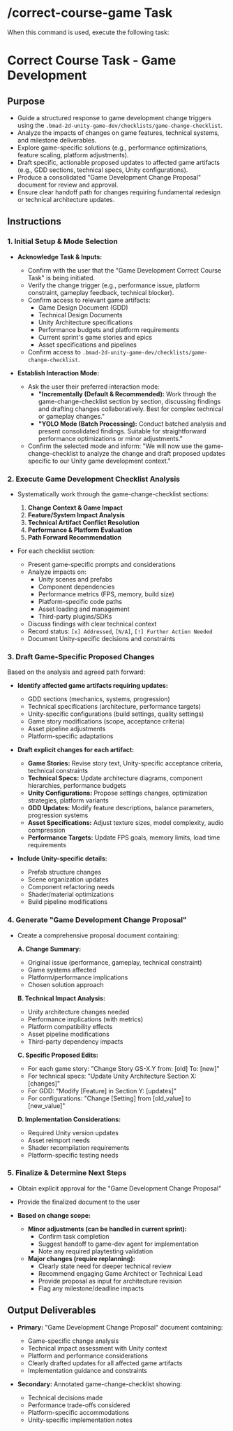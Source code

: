 # /correct-course-game Task

When this command is used, execute the following task:

# Correct Course Task - Game Development

## Purpose

- Guide a structured response to game development change triggers using the `.bmad-2d-unity-game-dev/checklists/game-change-checklist`.
- Analyze the impacts of changes on game features, technical systems, and milestone deliverables.
- Explore game-specific solutions (e.g., performance optimizations, feature scaling, platform adjustments).
- Draft specific, actionable proposed updates to affected game artifacts (e.g., GDD sections, technical specs, Unity configurations).
- Produce a consolidated "Game Development Change Proposal" document for review and approval.
- Ensure clear handoff path for changes requiring fundamental redesign or technical architecture updates.

## Instructions

### 1. Initial Setup & Mode Selection

- **Acknowledge Task & Inputs:**
  - Confirm with the user that the "Game Development Correct Course Task" is being initiated.
  - Verify the change trigger (e.g., performance issue, platform constraint, gameplay feedback, technical blocker).
  - Confirm access to relevant game artifacts:
    - Game Design Document (GDD)
    - Technical Design Documents
    - Unity Architecture specifications
    - Performance budgets and platform requirements
    - Current sprint's game stories and epics
    - Asset specifications and pipelines
  - Confirm access to `.bmad-2d-unity-game-dev/checklists/game-change-checklist`.

- **Establish Interaction Mode:**
  - Ask the user their preferred interaction mode:
    - **"Incrementally (Default & Recommended):** Work through the game-change-checklist section by section, discussing findings and drafting changes collaboratively. Best for complex technical or gameplay changes."
    - **"YOLO Mode (Batch Processing):** Conduct batched analysis and present consolidated findings. Suitable for straightforward performance optimizations or minor adjustments."
  - Confirm the selected mode and inform: "We will now use the game-change-checklist to analyze the change and draft proposed updates specific to our Unity game development context."

### 2. Execute Game Development Checklist Analysis

- Systematically work through the game-change-checklist sections:
  1. **Change Context & Game Impact**
  2. **Feature/System Impact Analysis**
  3. **Technical Artifact Conflict Resolution**
  4. **Performance & Platform Evaluation**
  5. **Path Forward Recommendation**

- For each checklist section:
  - Present game-specific prompts and considerations
  - Analyze impacts on:
    - Unity scenes and prefabs
    - Component dependencies
    - Performance metrics (FPS, memory, build size)
    - Platform-specific code paths
    - Asset loading and management
    - Third-party plugins/SDKs
  - Discuss findings with clear technical context
  - Record status: `[x] Addressed`, `[N/A]`, `[!] Further Action Needed`
  - Document Unity-specific decisions and constraints

### 3. Draft Game-Specific Proposed Changes

Based on the analysis and agreed path forward:

- **Identify affected game artifacts requiring updates:**
  - GDD sections (mechanics, systems, progression)
  - Technical specifications (architecture, performance targets)
  - Unity-specific configurations (build settings, quality settings)
  - Game story modifications (scope, acceptance criteria)
  - Asset pipeline adjustments
  - Platform-specific adaptations

- **Draft explicit changes for each artifact:**
  - **Game Stories:** Revise story text, Unity-specific acceptance criteria, technical constraints
  - **Technical Specs:** Update architecture diagrams, component hierarchies, performance budgets
  - **Unity Configurations:** Propose settings changes, optimization strategies, platform variants
  - **GDD Updates:** Modify feature descriptions, balance parameters, progression systems
  - **Asset Specifications:** Adjust texture sizes, model complexity, audio compression
  - **Performance Targets:** Update FPS goals, memory limits, load time requirements

- **Include Unity-specific details:**
  - Prefab structure changes
  - Scene organization updates
  - Component refactoring needs
  - Shader/material optimizations
  - Build pipeline modifications

### 4. Generate "Game Development Change Proposal"

- Create a comprehensive proposal document containing:

  **A. Change Summary:**
  - Original issue (performance, gameplay, technical constraint)
  - Game systems affected
  - Platform/performance implications
  - Chosen solution approach

  **B. Technical Impact Analysis:**
  - Unity architecture changes needed
  - Performance implications (with metrics)
  - Platform compatibility effects
  - Asset pipeline modifications
  - Third-party dependency impacts

  **C. Specific Proposed Edits:**
  - For each game story: "Change Story GS-X.Y from: [old] To: [new]"
  - For technical specs: "Update Unity Architecture Section X: [changes]"
  - For GDD: "Modify [Feature] in Section Y: [updates]"
  - For configurations: "Change [Setting] from [old_value] to [new_value]"

  **D. Implementation Considerations:**
  - Required Unity version updates
  - Asset reimport needs
  - Shader recompilation requirements
  - Platform-specific testing needs

### 5. Finalize & Determine Next Steps

- Obtain explicit approval for the "Game Development Change Proposal"
- Provide the finalized document to the user

- **Based on change scope:**
  - **Minor adjustments (can be handled in current sprint):**
    - Confirm task completion
    - Suggest handoff to game-dev agent for implementation
    - Note any required playtesting validation
  - **Major changes (require replanning):**
    - Clearly state need for deeper technical review
    - Recommend engaging Game Architect or Technical Lead
    - Provide proposal as input for architecture revision
    - Flag any milestone/deadline impacts

## Output Deliverables

- **Primary:** "Game Development Change Proposal" document containing:
  - Game-specific change analysis
  - Technical impact assessment with Unity context
  - Platform and performance considerations
  - Clearly drafted updates for all affected game artifacts
  - Implementation guidance and constraints

- **Secondary:** Annotated game-change-checklist showing:
  - Technical decisions made
  - Performance trade-offs considered
  - Platform-specific accommodations
  - Unity-specific implementation notes
